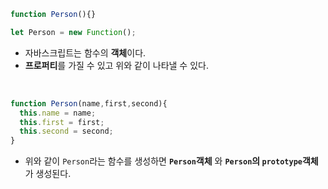 ```javascript
function Person(){}

let Person = new Function();
```
- 자바스크립트는 함수의 **객체**이다.
- **프로퍼티**를 가질 수 있고 위와 같이 나타낼 수 있다. 

<br>

```javascript
function Person(name,first,second){
  this.name = name;
  this.first = first;
  this.second = second;
}

```
- 위와 같이 ```Person```라는 함수를 생성하면 **```Person```객체** 와 **```Person```의 ```prototype```객체**가 생성된다. 
